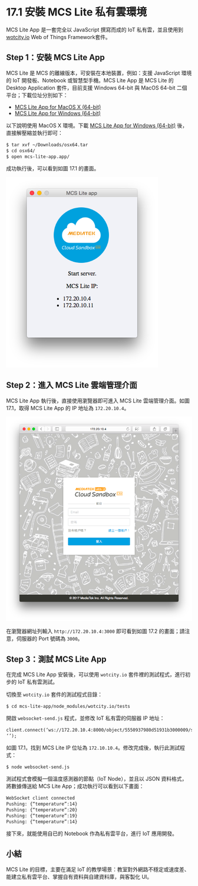 # 17.1 安裝 MCS Lite 私有雲環境

MCS Lite App 是一套完全以 JavaScript 撰寫而成的 IoT 私有雲，並且使用到 [wotcity.io](https://github.com/wotcity/wotcity-wot-framework)  Web of Things Framework套件。

## Step 1：安裝 MCS Lite App

MCS Lite 是 MCS 的離線版本，可安裝在本地裝置，例如：支援 JavaScript 環境的 IoT 開發板、Notebook 或智慧型手機。MCS Lite App 是 MCS Lite 的 Desktop Application 套件，目前支援 Windows 64-bit 與 MacOS 64-bit 二個平台；下載位址分別如下：

* [MCS Lite App for MacOS X (64-bit)](http://s3-ap-southeast-1.amazonaws.com/mtk.linkit/mcs-lite-app/osx64.tar)
* [MCS Lite App for Windows (64-bit)](http://s3-ap-southeast-1.amazonaws.com/mtk.linkit/mcs-lite-app/win64.zip)

以下說明使用 MacOS X 環境。下載 [MCS Lite App for Windows (64-bit)](http://s3-ap-southeast-1.amazonaws.com/mtk.linkit/mcs-lite-app/win64.zip) 後，直接解壓縮並執行即可：

```
$ tar xvf ~/Downloads/osx64.tar
$ cd osx64/
$ open mcs-lite-app.app/
```

成功執行後，可以看到如圖 17.1 的畫面。

![圖 17.1：在 MacOS 上執行 MCS Lite App](../images/figure-17_1.png)

## Step 2：進入 MCS Lite 雲端管理介面

MCS Lite App 執行後，直接使用瀏覽器即可進入 MCS Lite 雲端管理介面。如圖 17.1，取得 MCS Lite App 的 IP 地址為 ```172.20.10.4```。

![圖 17.2：MCS Lite 雲端管理介面](../images/figure-17_2.png)

在瀏覽器網址列輸入 ```http://172.20.10.4:3000``` 即可看到如圖 17.2 的畫面；請注意，伺服器的 Port 號碼為 ```3000```。

## Step 3：測試 MCS Lite App

在完成 MCS Lite App 安裝後，可以使用 ```wotcity.io``` 套件裡的測試程式，進行初步的 IoT 私有雲測試。

切換至 ```wotcity.io``` 套件的測試程式目錄：

```
$ cd mcs-lite-app/node_modules/wotcity.io/tests
```

開啟 ```websocket-send.js``` 程式，並修改 IoT 私有雲的伺服器 IP 地址：

```
client.connect(‘ws://172.20.10.4:8000/object/5550937980d51931b3000009/send', ‘’);
```

如圖 17.1，找到 MCS Lite IP 位址為 ```172.10.10.4```。修改完成後，執行此測試程式：

```
$ node websocket-send.js 
```

測試程式會模擬一個溫度感測器的節點（IoT Node），並且以 JSON 資料格式，將數據傳送給 MCS Lite App；成功執行可以看到以下畫面：

```
WebSocket client connected
Pushing: {“temperature”:14}
Pushing: {“temperature”:20}
Pushing: {“temperature”:19}
Pushing: {“temperature”:14}
```

接下來，就能使用自已的 Notebook 作為私有雲平台，進行 IoT 應用開發。

## 小結

MCS Lite 的目標，主要在滿足 IoT 的教學場景：教室對外網路不穩定或速度差、能建立私有雲平台、掌握自有資料與自建資料庫，與客製化 UI。



